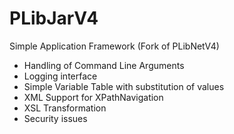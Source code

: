 # PLibJarV4
Simple Application Framework (Fork of PLibNetV4)
- Handling of Command Line Arguments
- Logging interface
- Simple Variable Table with substitution of values
- XML Support for XPathNavigation
- XSL Transformation
- Security issues
